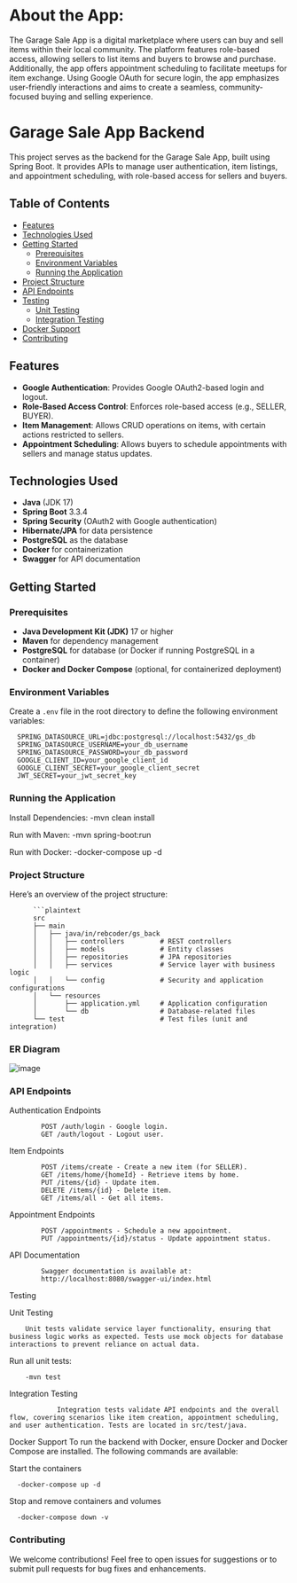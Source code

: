# About the App: 
The Garage Sale App is a digital marketplace where users can buy and sell items within their local community. The platform features role-based access, allowing sellers to list items and buyers to browse and purchase. Additionally, the app offers appointment scheduling to facilitate meetups for item exchange. Using Google OAuth for secure login, the app emphasizes user-friendly interactions and aims to create a seamless, community-focused buying and selling experience.

# Garage Sale App Backend

This project serves as the backend for the Garage Sale App, built using Spring Boot. It provides APIs to manage user authentication, item listings, and appointment scheduling, with role-based access for sellers and buyers.

## Table of Contents

- [Features](#features)
- [Technologies Used](#technologies-used)
- [Getting Started](#getting-started)
  - [Prerequisites](#prerequisites)
  - [Environment Variables](#environment-variables)
  - [Running the Application](#running-the-application)
- [Project Structure](#project-structure)
- [API Endpoints](#api-endpoints)
- [Testing](#testing)
  - [Unit Testing](#unit-testing)
  - [Integration Testing](#integration-testing)
- [Docker Support](#docker-support)
- [Contributing](#contributing)

## Features

- **Google Authentication**: Provides Google OAuth2-based login and logout.
- **Role-Based Access Control**: Enforces role-based access (e.g., SELLER, BUYER).
- **Item Management**: Allows CRUD operations on items, with certain actions restricted to sellers.
- **Appointment Scheduling**: Allows buyers to schedule appointments with sellers and manage status updates.

## Technologies Used

- **Java** (JDK 17)
- **Spring Boot** 3.3.4
- **Spring Security** (OAuth2 with Google authentication)
- **Hibernate/JPA** for data persistence
- **PostgreSQL** as the database
- **Docker** for containerization
- **Swagger** for API documentation

## Getting Started

### Prerequisites

- **Java Development Kit (JDK)** 17 or higher
- **Maven** for dependency management
- **PostgreSQL** for database (or Docker if running PostgreSQL in a container)
- **Docker and Docker Compose** (optional, for containerized deployment)

### Environment Variables

Create a `.env` file in the root directory to define the following environment variables:

      SPRING_DATASOURCE_URL=jdbc:postgresql://localhost:5432/gs_db
      SPRING_DATASOURCE_USERNAME=your_db_username
      SPRING_DATASOURCE_PASSWORD=your_db_password
      GOOGLE_CLIENT_ID=your_google_client_id
      GOOGLE_CLIENT_SECRET=your_google_client_secret
      JWT_SECRET=your_jwt_secret_key

### Running the Application
Install Dependencies:
-mvn clean install

Run with Maven:
-mvn spring-boot:run

Run with Docker:
-docker-compose up -d

### Project Structure
Here’s an overview of the project structure:

          ```plaintext
          src
          ├── main
          │   ├── java/in/rebcoder/gs_back
          │   │   ├── controllers         # REST controllers
          │   │   ├── models              # Entity classes
          │   │   ├── repositories        # JPA repositories
          │   │   ├── services            # Service layer with business logic
          │   │   └── config              # Security and application configurations
          │   └── resources
          │       ├── application.yml     # Application configuration
          │       └── db                  # Database-related files
          └── test                        # Test files (unit and integration)

### ER Diagram
![image](https://github.com/user-attachments/assets/879e1746-a397-47f2-a858-7139761e0e57)

### API Endpoints

Authentication Endpoints

            POST /auth/login - Google login.
            GET /auth/logout - Logout user.

Item Endpoints

            POST /items/create - Create a new item (for SELLER).
            GET /items/home/{homeId} - Retrieve items by home.
            PUT /items/{id} - Update item.
            DELETE /items/{id} - Delete item.
            GET /items/all - Get all items.

Appointment Endpoints

            POST /appointments - Schedule a new appointment.
            PUT /appointments/{id}/status - Update appointment status.

API Documentation

            Swagger documentation is available at:
            http://localhost:8080/swagger-ui/index.html

Testing

Unit Testing

        Unit tests validate service layer functionality, ensuring that business logic works as expected. Tests use mock objects for database interactions to prevent reliance on actual data.

Run all unit tests:

        -mvn test

Integration Testing
        
                Integration tests validate API endpoints and the overall flow, covering scenarios like item creation, appointment scheduling, and user authentication. Tests are located in src/test/java.

Docker Support
To run the backend with Docker, ensure Docker and Docker Compose are installed. The following commands are available:

Start the containers

      -docker-compose up -d
Stop and remove containers and volumes

      -docker-compose down -v

### Contributing
We welcome contributions! Feel free to open issues for suggestions or to submit pull requests for bug fixes and enhancements.
